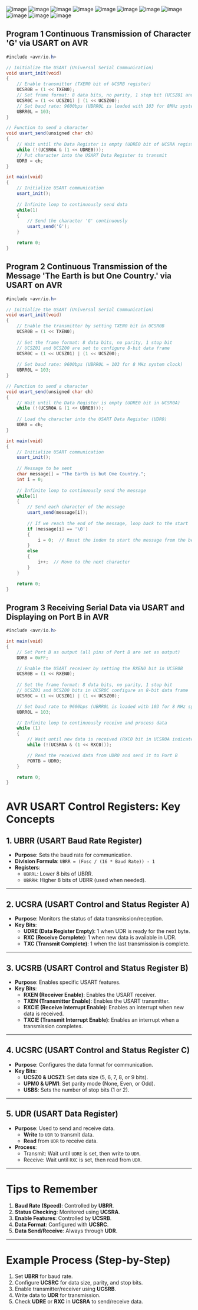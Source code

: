 ![image](https://github.com/user-attachments/assets/c9cc6fab-c921-411a-b77a-75a37e118b4f)
![image](https://github.com/user-attachments/assets/e742894f-2d33-409b-8570-751ad7021d3d)
![image](https://github.com/user-attachments/assets/18c7f240-c333-479e-9a32-3c877d9f85bb)
![image](https://github.com/user-attachments/assets/85c23c0e-4227-44dc-8afe-672ce0e70a44)
![image](https://github.com/user-attachments/assets/d4029dfd-2fe9-4f72-8a55-1a64f17fe4bf)
![image](https://github.com/user-attachments/assets/ba0b297f-f0f1-40de-834e-da1e04594eec)
![image](https://github.com/user-attachments/assets/d08cfa68-2bab-48e1-94c7-0b00c5c86577)
![image](https://github.com/user-attachments/assets/07a4243d-1e00-4e94-a823-02de95df40d3)
![image](https://github.com/user-attachments/assets/7b034fb4-04c6-4ab8-b20e-f9a0e95a5654)
![image](https://github.com/user-attachments/assets/00ffe157-ed30-4263-9055-d16450e2cf70)
![image](https://github.com/user-attachments/assets/61bfc124-bfbe-4fa8-acc0-86a20f7c916c)


## Program 1 Continuous Transmission of Character 'G' via USART on AVR
```csharp
#include <avr/io.h>

// Initialize the USART (Universal Serial Communication)
void usart_init(void)
{
    // Enable transmitter (TXEN0 bit of UCSRB register)
    UCSR0B = (1 << TXEN0);
    // Set frame format: 8 data bits, no parity, 1 stop bit (UCSZ01 and UCSZ00 bits of UCSRC register)
    UCSR0C = (1 << UCSZ01) | (1 << UCSZ00);
    // Set baud rate: 9600bps (UBRR0L is loaded with 103 for 8MHz system clock)
    UBRR0L = 103;
}

// Function to send a character
void usart_send(unsigned char ch)
{
    // Wait until the Data Register is empty (UDRE0 bit of UCSRA register)
    while (!(UCSR0A & (1 << UDRE0)));
    // Put character into the USART Data Register to transmit
    UDR0 = ch;
}

int main(void)
{
    // Initialize USART communication
    usart_init();
    
    // Infinite loop to continuously send data
    while(1)
    {
        // Send the character 'G' continuously
        usart_send('G');
    }

    return 0;
}

```

## Program 2 Continuous Transmission of the Message 'The Earth is but One Country.' via USART on AVR
```csharp
#include <avr/io.h>

// Initialize the USART (Universal Serial Communication)
void usart_init(void)
{
    // Enable the transmitter by setting TXEN0 bit in UCSR0B
    UCSR0B = (1 << TXEN0);
    
    // Set the frame format: 8 data bits, no parity, 1 stop bit
    // UCSZ01 and UCSZ00 are set to configure 8-bit data frame
    UCSR0C = (1 << UCSZ01) | (1 << UCSZ00);
    
    // Set baud rate: 9600bps (UBRR0L = 103 for 8 MHz system clock)
    UBRR0L = 103;
}

// Function to send a character
void usart_send(unsigned char ch)
{
    // Wait until the Data Register is empty (UDRE0 bit in UCSR0A)
    while (!(UCSR0A & (1 << UDRE0)));
    
    // Load the character into the USART Data Register (UDR0)
    UDR0 = ch;
}

int main(void)
{
    // Initialize USART communication
    usart_init();
    
    // Message to be sent
    char message[] = "The Earth is but One Country.";
    int i = 0;
    
    // Infinite loop to continuously send the message
    while(1)
    {
        // Send each character of the message
        usart_send(message[i]);
        
        // If we reach the end of the message, loop back to the start
        if (message[i] == '\0') 
        {
            i = 0;  // Reset the index to start the message from the beginning
        }
        else
        {
            i++;  // Move to the next character
        }
    }

    return 0;
}

```


## Program 3 Receiving Serial Data via USART and Displaying on Port B in AVR
```csharp
#include <avr/io.h>

int main(void)
{
    // Set Port B as output (all pins of Port B are set as output)
    DDRB = 0xFF;

    // Enable the USART receiver by setting the RXEN0 bit in UCSR0B
    UCSR0B = (1 << RXEN0);
    
    // Set the frame format: 8 data bits, no parity, 1 stop bit
    // UCSZ01 and UCSZ00 bits in UCSR0C configure an 8-bit data frame
    UCSR0C = (1 << UCSZ01) | (1 << UCSZ00);

    // Set baud rate to 9600bps (UBRR0L is loaded with 103 for 8 MHz system clock)
    UBRR0L = 103;

    // Infinite loop to continuously receive and process data
    while (1)
    {
        // Wait until new data is received (RXC0 bit in UCSR0A indicates data reception)
        while (!(UCSR0A & (1 << RXC0)));

        // Read the received data from UDR0 and send it to Port B
        PORTB = UDR0;
    }

    return 0;
}

```


# AVR USART Control Registers: Key Concepts

## 1. UBRR (USART Baud Rate Register)
- **Purpose**: Sets the baud rate for communication.
- **Division Formula**: `UBRR = (Fosc / (16 * Baud Rate)) - 1`
- **Registers**:
  - `UBRRL`: Lower 8 bits of UBRR.
  - `UBRRH`: Higher 8 bits of UBRR (used when needed).

---

## 2. UCSRA (USART Control and Status Register A)
- **Purpose**: Monitors the status of data transmission/reception.
- **Key Bits**:
  - **UDRE (Data Register Empty)**: 1 when UDR is ready for the next byte.
  - **RXC (Receive Complete)**: 1 when new data is available in UDR.
  - **TXC (Transmit Complete)**: 1 when the last transmission is complete.

---

## 3. UCSRB (USART Control and Status Register B)
- **Purpose**: Enables specific USART features.
- **Key Bits**:
  - **RXEN (Receiver Enable)**: Enables the USART receiver.
  - **TXEN (Transmitter Enable)**: Enables the USART transmitter.
  - **RXCIE (Receive Interrupt Enable)**: Enables an interrupt when new data is received.
  - **TXCIE (Transmit Interrupt Enable)**: Enables an interrupt when a transmission completes.

---

## 4. UCSRC (USART Control and Status Register C)
- **Purpose**: Configures the data format for communication.
- **Key Bits**:
  - **UCSZ0 & UCSZ1**: Set data size (5, 6, 7, 8, or 9 bits).
  - **UPM0 & UPM1**: Set parity mode (None, Even, or Odd).
  - **USBS**: Sets the number of stop bits (1 or 2).

---

## 5. UDR (USART Data Register)
- **Purpose**: Used to send and receive data.
  - **Write** to `UDR` to transmit data.
  - **Read** from `UDR` to receive data.
- **Process**:
  - Transmit: Wait until `UDRE` is set, then write to `UDR`.
  - Receive: Wait until `RXC` is set, then read from `UDR`.

---

# Tips to Remember
1. **Baud Rate (Speed)**: Controlled by **UBRR**.
2. **Status Checking**: Monitored using **UCSRA**.
3. **Enable Features**: Controlled by **UCSRB**.
4. **Data Format**: Configured with **UCSRC**.
5. **Data Send/Receive**: Always through **UDR**.

---

# Example Process (Step-by-Step)
1. Set **UBRR** for baud rate.
2. Configure **UCSRC** for data size, parity, and stop bits.
3. Enable transmitter/receiver using **UCSRB**.
4. Write data to **UDR** for transmission.
5. Check **UDRE** or **RXC** in **UCSRA** to send/receive data.
